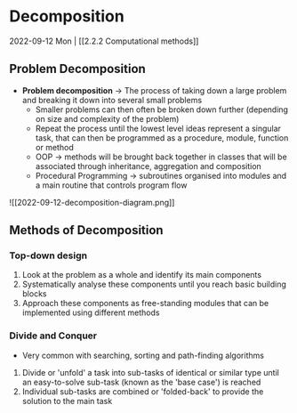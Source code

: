 # Decomposition
2022-09-12 Mon | [[2.2.2 Computational methods]]

## Problem Decomposition
- **Problem decomposition** -> The process of taking down a large problem and breaking it down into several small problems
	- Smaller problems can then often be broken down further (depending on size and complexity of the problem)
	- Repeat the process until the lowest level ideas represent a singular task, that can then be programmed as a procedure, module, function or method
	- OOP -> methods will be brought back together in classes that will be associated through inheritance, aggregation and composition
	- Procedural Programming -> subroutines organised into modules and a main routine that controls program flow

![[2022-09-12-decomposition-diagram.png]]

## Methods of Decomposition
### Top-down design
1. Look at the problem as a whole and identify its main components
2. Systematically analyse these components until you reach basic building blocks
3. Approach these components as free-standing modules that can be implemented using different methods

### Divide and Conquer
- Very common with searching, sorting and path-finding algorithms
1. Divide or 'unfold' a task into sub-tasks of identical or similar type until an easy-to-solve sub-task (known as the 'base case') is reached
2. Individual sub-tasks are combined or 'folded-back' to provide the solution to the main task